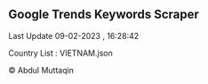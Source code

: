

## Google Trends Keywords Scraper 
 
Last Update 09-02-2023 , 16:28:42

Country List :
VIETNAM.json



© Abdul Muttaqin 
